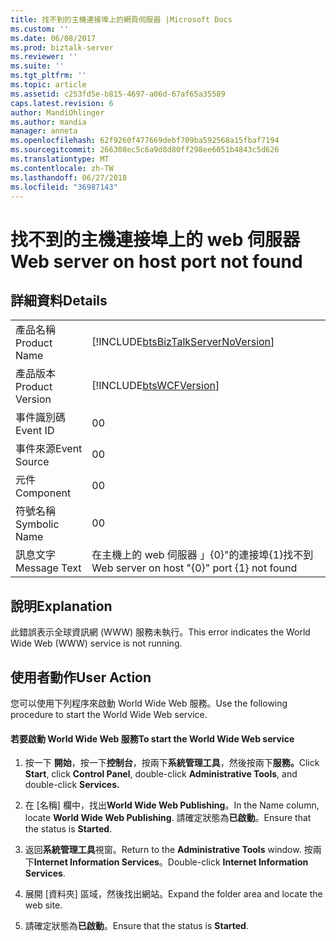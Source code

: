 ```yaml
---
title: 找不到的主機連接埠上的網頁伺服器 |Microsoft Docs
ms.custom: ''
ms.date: 06/08/2017
ms.prod: biztalk-server
ms.reviewer: ''
ms.suite: ''
ms.tgt_pltfrm: ''
ms.topic: article
ms.assetid: c253fd5e-b815-4697-a06d-67af65a35589
caps.latest.revision: 6
author: MandiOhlinger
ms.author: mandia
manager: anneta
ms.openlocfilehash: 62f9260f477669debf709ba592568a15fbaf7194
ms.sourcegitcommit: 266308ec5c6a9d8d80ff298ee6051b4843c5d626
ms.translationtype: MT
ms.contentlocale: zh-TW
ms.lasthandoff: 06/27/2018
ms.locfileid: "36987143"
---
```

# <a name="web-server-on-host-port-not-found"></a><span data-ttu-id="1400a-102">找不到的主機連接埠上的 web 伺服器</span><span class="sxs-lookup"><span data-stu-id="1400a-102">Web server on host port not found</span></span>
## <a name="details"></a><span data-ttu-id="1400a-103">詳細資料</span><span class="sxs-lookup"><span data-stu-id="1400a-103">Details</span></span>  
  
|                 |                                                                                    |
|-----------------|------------------------------------------------------------------------------------|
|  <span data-ttu-id="1400a-104">產品名稱</span><span class="sxs-lookup"><span data-stu-id="1400a-104">Product Name</span></span>   | [!INCLUDE[btsBizTalkServerNoVersion](../includes/btsbiztalkservernoversion-md.md)] |
| <span data-ttu-id="1400a-105">產品版本</span><span class="sxs-lookup"><span data-stu-id="1400a-105">Product Version</span></span> |             [!INCLUDE[btsWCFVersion](../includes/btswcfversion-md.md)]             |
|    <span data-ttu-id="1400a-106">事件識別碼</span><span class="sxs-lookup"><span data-stu-id="1400a-106">Event ID</span></span>     |                                         <span data-ttu-id="1400a-107">0</span><span class="sxs-lookup"><span data-stu-id="1400a-107">0</span></span>                                          |
|  <span data-ttu-id="1400a-108">事件來源</span><span class="sxs-lookup"><span data-stu-id="1400a-108">Event Source</span></span>   |                                         <span data-ttu-id="1400a-109">0</span><span class="sxs-lookup"><span data-stu-id="1400a-109">0</span></span>                                          |
|    <span data-ttu-id="1400a-110">元件</span><span class="sxs-lookup"><span data-stu-id="1400a-110">Component</span></span>    |                                         <span data-ttu-id="1400a-111">0</span><span class="sxs-lookup"><span data-stu-id="1400a-111">0</span></span>                                          |
|  <span data-ttu-id="1400a-112">符號名稱</span><span class="sxs-lookup"><span data-stu-id="1400a-112">Symbolic Name</span></span>  |                                         <span data-ttu-id="1400a-113">0</span><span class="sxs-lookup"><span data-stu-id="1400a-113">0</span></span>                                          |
|  <span data-ttu-id="1400a-114">訊息文字</span><span class="sxs-lookup"><span data-stu-id="1400a-114">Message Text</span></span>   |                    <span data-ttu-id="1400a-115">在主機上的 web 伺服器 」{0}"的連接埠{1}找不到</span><span class="sxs-lookup"><span data-stu-id="1400a-115">Web server on host "{0}" port {1} not found</span></span>                     |
  
## <a name="explanation"></a><span data-ttu-id="1400a-116">說明</span><span class="sxs-lookup"><span data-stu-id="1400a-116">Explanation</span></span>  
 <span data-ttu-id="1400a-117">此錯誤表示全球資訊網 (WWW) 服務未執行。</span><span class="sxs-lookup"><span data-stu-id="1400a-117">This error indicates the World Wide Web (WWW) service is not running.</span></span>  
  
## <a name="user-action"></a><span data-ttu-id="1400a-118">使用者動作</span><span class="sxs-lookup"><span data-stu-id="1400a-118">User Action</span></span>  
 <span data-ttu-id="1400a-119">您可以使用下列程序來啟動 World Wide Web 服務。</span><span class="sxs-lookup"><span data-stu-id="1400a-119">Use the following procedure to start the World Wide Web service.</span></span>  
  
#### <a name="to-start-the-world-wide-web-service"></a><span data-ttu-id="1400a-120">若要啟動 World Wide Web 服務</span><span class="sxs-lookup"><span data-stu-id="1400a-120">To start the World Wide Web service</span></span>  
  
1.  <span data-ttu-id="1400a-121">按一下 **開始**，按一下**控制台**，按兩下**系統管理工具**，然後按兩下**服務。**</span><span class="sxs-lookup"><span data-stu-id="1400a-121">Click **Start**, click **Control Panel**, double-click **Administrative Tools**, and double-click **Services.**</span></span>  
  
2.  <span data-ttu-id="1400a-122">在 [名稱] 欄中，找出**World Wide Web Publishing**。</span><span class="sxs-lookup"><span data-stu-id="1400a-122">In the Name column, locate **World Wide Web Publishing**.</span></span> <span data-ttu-id="1400a-123">請確定狀態為**已啟動**。</span><span class="sxs-lookup"><span data-stu-id="1400a-123">Ensure that the status is **Started**.</span></span>  
  
3.  <span data-ttu-id="1400a-124">返回**系統管理工具**視窗。</span><span class="sxs-lookup"><span data-stu-id="1400a-124">Return to the **Administrative Tools** window.</span></span> <span data-ttu-id="1400a-125">按兩下**Internet Information Services**。</span><span class="sxs-lookup"><span data-stu-id="1400a-125">Double-click **Internet Information Services**.</span></span>  
  
4.  <span data-ttu-id="1400a-126">展開 [資料夾] 區域，然後找出網站。</span><span class="sxs-lookup"><span data-stu-id="1400a-126">Expand the folder area and locate the web site.</span></span>  
  
5.  <span data-ttu-id="1400a-127">請確定狀態為**已啟動**。</span><span class="sxs-lookup"><span data-stu-id="1400a-127">Ensure that the status is **Started**.</span></span>
